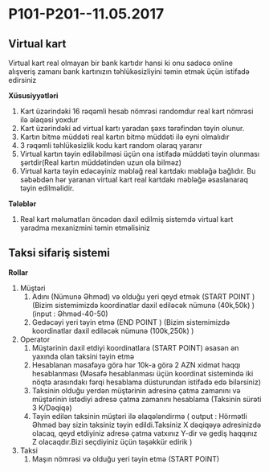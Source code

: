 # P101-P201--11.05.2017

## Virtual kart 

Virtual kart real olmayan bir bank kartıdır hansi ki onu sadəcə online alışveriş zamanı bank kartınızın təhlükəsizliyini təmin etmək üçün istifadə edirsiniz

**Xüsusiyyətləri**

1. Kart üzərindəki 16 rəqəmli hesab nömrəsi randomdur real kart nömrəsi ilə əlaqəsi yoxdur
2. Kart üzərindəki ad virtual kartı yaradan şəxs tərəfindən təyin olunur.
3. Kartın bitmə müddəti real kartın bitmə müddəti ilə eyni olmalıdır
4. 3 rəqəmli təhlükəsizlik kodu kart random olaraq yaranır
5. Virtual kartın təyin ediləbilməsi üçün ona istifadə müddəti təyin olunması şərtdir(Real kartın müddətindən uzun ola bilməz)
6. Virtual karta təyin edəcəyiniz məbləğ real kartdakı məbləğə bağlıdır. Bu səbəbdən hər yaranan virtual kart real kartdakı məbləğə əsaslanaraq təyin edilməlidir.


**Tələblər**

1. Real kart məlumatları öncədən daxil edilmiş sistemdə virtual kart yaradma mexanizmini təmin etməlisiniz


## Taksi sifariş sistemi

**Rollar**
1. Müştəri
   1. Adını (Nümunə Əhməd) və olduğu yeri qeyd etmək (START POINT ) (Bizim sistemimizdə koordinatlar daxil ediləcək nümunə (40k,50k) ) (input : Əhməd-40-50)
   2. Gedəcəyi yeri təyin etmə (END POINT ) (Bizim sistemimizdə koordinatlar daxil ediləcək nümunə (100k,250k) )
2. Operator 
   1. Müştərinin daxil etdiyi koordinatlara (START POINT) əsasən ən yaxında olan taksini təyin etmə 
   2. Hesablanan məsafəyə görə hər 10k-a görə 2 AZN xidmət haqqı hesablanması (Məsafə hesablanması üçün koordinat sistemində iki nöqtə arasındakı fərqi hesablama düsturundan istifadə edə bilərsiniz)
   3. Taksinin olduğu yerdən müştərinin adresinə çatma zamanını və müştərinin istədiyi adresə çatma zamanını hesablama (Taksinin sürəti 3 K/Dəqiqə)
   4. Təyin edilən taksinin müştəri ilə əlaqələndirmə ( output : Hörmətli Əhməd bəy sizin taksiniz təyin edildi.Taksiniz X dəqiqəyə adresinizdə olacaq, qeyd etdiyiniz adresə çatma vatxınız Y-dir və gediş haqqınız Z olacaqdır.Bizi seçdiyiniz üçün təşəkkür edirik )
3. Taksi
   1. Maşın nömrəsi və olduğu yeri təyin etmə (START POINT)
   
